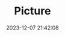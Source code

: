 ---
weight: 1
images:
- /images/edited/101.jpeg
title: Picture
date: 2023-12-07 21:42:08
tags: [luminarneo,work,ILCE7M3,25.1]
---